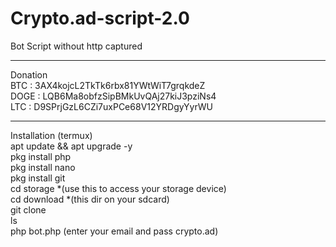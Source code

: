 # Crypto.ad-script-2.0
Bot Script without http captured 
*****
Donation<br>
BTC : 3AX4kojcL2TkTk6rbx81YWtWiT7grqkdeZ<br>
DOGE : LQB6Ma8obfzSipBMkUvQAj27kiJ3pziNs4<br>
LTC : D9SPrjGzL6CZi7uxPCe68V12YRDgyYyrWU<br>
*****
Installation (termux)<br>
apt update && apt upgrade -y<br>
pkg install php<br>
pkg install nano<br>
pkg install git<br>
cd storage *(use this to access your storage device) <br>
cd download *(this dir on your sdcard) <br>
git clone <br>
ls <br>
php bot.php (enter your email and pass crypto.ad) <br> 
